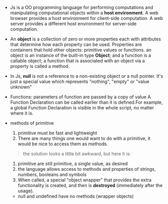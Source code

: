 * Js is a OO programming language for performing computations and manipulating computational objects within a **host environment**. A web browser provides a host environment for client-side computation. A web server provides a different host environment for server-side computation.

* An **object** is a collection of zero or more properties each with attributes that determine how each property can be used. Properties are containers that hold other objects: primitive values or functions.
  an object is an instance of the built-in type **Object**; and a function is a callable object; a function that is associated with an object via a property is called a method.

* In Js, **null** is not a reference to a non-existing object or a null pointer. It's just a special value which represents "nothing", "empty" or "value unknown"

* Functions:
    parameters of function are passed by a copy of value
    A Function Declaration can be called earlier than it is defined.For example, a global Function Declaration is visible in the whole script, no matter where it is.

* methods of primitive
    1. primitive must be fast and lightweight
    2. There are many things one would want to do with a primitive, it would be nice to access them as methods.
    > the solution looks a little bit awkward, but here it is:
    1. primitive are still primitive, a single value, as desired
    2. the language allows access to methods and properties of strings, numbers, booleans and symbols
    3. When called, a special "object wrapper" that provides the extra functionality is created, and then is **destroyed** (immediately after the usage).
    * null and undefined have no methods (wrapper objects)
